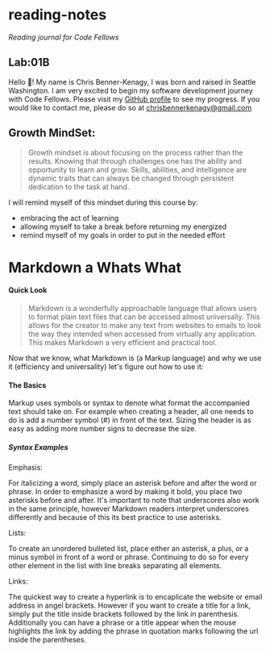 # reading-notes
_Reading journal for Code Fellows_  
  
## Lab:01B  
 
Hello 👋! My name is Chris Benner-Kenagy, I was born and raised in Seattle Washington. I am very excited to begin my software development journey with Code Fellows. Please visit my [GitHub profile](https://github.com/chrisbennerkenagy/) to see my progress. If you would like to contact me, please do so at <chrisbennerkenagy@gmail.com>

## Growth MindSet:
> Growth mindset is about focusing on the process rather than the results. Knowing that through challenges one has the ability and opportunity to learn and grow. Skills,  abilities, and intelligence are dynamic traits that can always be changed through persistent dedication to the task at hand. 

I will remind myself of this mindset during this course by:
*  embracing the act of learning
*  allowing myself to take a break before returning my energized
*  remind myself of my goals in order to put in the needed effort 


# Markdown a Whats What

#### Quick Look
> Markdown is a wonderfully approachable language that allows users to format plain text files that can be accessed almost universally. This allows for the creator to make any text from websites to emails to look the way they intended when accessed from virtually any application. This makes Markdown a very efficient and practical tool.
>
Now that we know, what Markdown is (a Markup language) and why we use it (efficiency and universality) let's figure out how to use it:

#### The Basics

Markup uses symbols or syntax to denote what format the accompanied text should take on. For example when creating a header, all one needs to do is add a number symbol (#) in front of the text. Sizing the header is as easy as adding more number signs to decrease the size. 

##### Syntax Examples

Emphasis:

For italicizing a word, simply place an asterisk before and after the word or phrase. In order to emphasize a word by making it bold, you place two asterisks before and after. It's important to note that underscores also work in the same principle, however Markdown readers interpret underscores differently and because of this its best practice to use asterisks. 

Lists:

To create an unordered bulleted list, place either an asterisk, a plus, or a minus symbol in front of a word or phrase. Continuing to do so for every other element in the list with line breaks separating all elements. 

Links:

The quickest way to create a hyperlink is to encaplicate the website or email address in angel brackets. However if you want to create a title for a link, simply put the title inside brackets followed by the link in parenthesis. Additionally you can have a phrase or a title appear when the mouse highlights the link by adding the phrase in quotation marks following the url inside the parentheses. 
